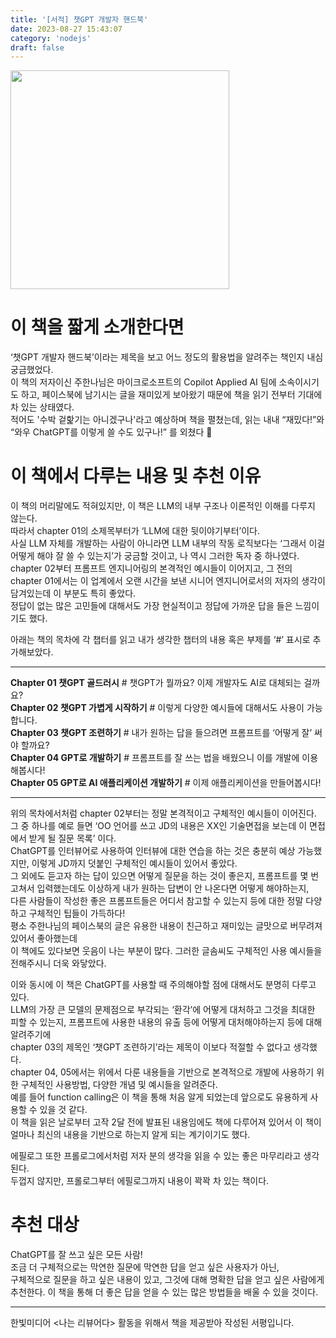 ```yaml
---
title: '[서적] 챗GPT 개발자 핸드북'
date: 2023-08-27 15:43:07
category: 'nodejs'
draft: false
---  
```

<img src="https://github.com/Sunmin0520/blog/assets/60782131/99635d2f-e059-458e-8997-02cccc16f27c" width="350">  

# 이 책을 짧게 소개한다면  
‘챗GPT 개발자 핸드북’이라는 제목을 보고 어느 정도의 활용법을 알려주는 책인지 내심 궁금했었다.  
이 책의 저자이신 주한나님은 마이크로소프트의 Copilot Applied AI 팀에 소속이시기도 하고, 페이스북에 남기시는 글을 재미있게 보아왔기 때문에 책을 읽기 전부터 기대에 차 있는 상태였다.  
적어도 '수박 겉핥기는 아니겠구나'라고 예상하며 책을 펼쳤는데, 읽는 내내 “재밌다!”와 “와우 ChatGPT를 이렇게 쓸 수도 있구나!” 를 외쳤다 🙂  

# 이 책에서 다루는 내용 및 추천 이유  
이 책의 머리말에도 적혀있지만, 이 책은 LLM의 내부 구조나 이론적인 이해를 다루지 않는다.  
따라서 chapter 01의 소제목부터가 ‘LLM에 대한 뒷이야기부터’이다.  
사실 LLM 자체를 개발하는 사람이 아니라면 LLM 내부의 작동 로직보다는 ‘그래서 이걸 어떻게 해야 잘 쓸 수 있는지’가 궁금할 것이고, 나 역시 그러한 독자 중 하나였다.   
chapter 02부터 프롬프트 엔지니어링의 본격적인 예시들이 이어지고, 그 전의 chapter 01에서는 이 업계에서 오랜 시간을 보낸 시니어 엔지니어로서의 저자의 생각이 담겨있는데  이 부분도 특히 좋았다.  
정답이 없는 많은 고민들에 대해서도 가장 현실적이고 정답에 가까운 답을 들은 느낌이기도 했다.   

아래는 책의 목차에 각 챕터를 읽고 내가 생각한 챕터의 내용 혹은 부제를 ‘#’ 표시로 추가해보았다.  
***
**Chapter 01 챗GPT 골드러시** # 챗GPT가 뭘까요? 이제 개발자도 AI로 대체되는 걸까요?  
**Chapter 02 챗GPT 가볍게 시작하기** # 이렇게 다양한 예시들에 대해서도 사용이 가능합니다.  
**Chapter 03 챗GPT 조련하기** # 내가 원하는 답을 들으려면 프롬프트를 ‘어떻게 잘’ 써야 할까요?  
**Chapter 04 GPT로 개발하기** # 프롬프트를 잘 쓰는 법을 배웠으니 이를 개발에 이용해봅시다!  
**Chapter 05 GPT로 AI 애플리케이션 개발하기** # 이제 애플리케이션을 만들어봅시다!  
***
   
위의 목차에서처럼 chapter 02부터는 정말 본격적이고 구체적인 예시들이 이어진다.  
그 중 하나를 예로 들면 ‘OO 언어를 쓰고 JD의 내용은 XX인 기술면접을 보는데 이 면접에서 받게 될 질문 목록’ 이다.  
ChatGPT를 인터뷰어로 사용하여 인터뷰에 대한 연습을 하는 것은 충분히 예상 가능했지만, 이렇게 JD까지 덧붙인 구체적인 예시들이 있어서 좋았다.   
그 외에도 듣고자 하는 답이 있으면 어떻게 질문을 하는 것이 좋은지, 프롬프트를 몇 번 고쳐서 입력했는데도 이상하게 내가 원하는 답변이 안 나온다면 어떻게 해야하는지,  
다른 사람들이 작성한 좋은 프롬프트들은 어디서 참고할 수 있는지 등에 대한 정말 다양하고 구체적인 팁들이 가득하다!  
평소 주한나님의 페이스북의 글은 유용한 내용이 친근하고 재미있는 글맛으로 버무려져 있어서 좋아했는데  
이 책에도 있다보면 웃음이 나는 부분이 많다. 그러한 글솜씨도 구체적인 사용 예시들을 전해주시니 더욱 와닿았다.   

이와 동시에 이 책은 ChatGPT를 사용할 때 주의해야할 점에 대해서도 분명히 다루고 있다.   
LLM의 가장 큰 모델의 문제점으로 부각되는 ‘환각’에 어떻게 대처하고 그것을 최대한 피할 수 있는지, 프롬프트에 사용한 내용의 유출 등에 어떻게 대처해야하는지 등에 대해 알려주기에  
chapter 03의 제목인 ‘챗GPT 조련하기’라는 제목이 이보다 적절할 수 없다고 생각했다.   
chapter 04, 05에서는 위에서 다룬 내용들을 기반으로 본격적으로 개발에 사용하기 위한 구체적인 사용방법, 다양한 개념 및 예시들을 알려준다.  
예를 들어 function calling은 이 책을 통해 처음 알게 되었는데 앞으로도 유용하게 사용할 수 있을 것 같다.   
이 책을 읽은 날로부터 고작 2달 전에 발표된 내용임에도 책에 다루어져 있어서 이 책이 얼마나 최신의 내용을 기반으로 하는지 알게 되는 계기이기도 했다.    

에필로그 또한 프롤로그에서처럼 저자 분의 생각을 읽을 수 있는 좋은 마무리라고 생각된다.  
두껍지 않지만, 프롤로그부터 에필로그까지 내용이 꽉꽉 차 있는 책이다. 

# 추천 대상  
ChatGPT를 잘 쓰고 싶은 모든 사람!  
조금 더 구체적으로는 막연한 질문에 막연한 답을 얻고 싶은 사용자가 아닌,  
구체적으로 질문을 하고 싶은 내용이 있고, 그것에 대해 명확한 답을 얻고 싶은 사람에게 추천한다. 
이 책을 통해 더 좋은 답을 얻을 수 있는 많은 방법들을 배울 수 있을 것이다.

***
한빛미디어 <나는 리뷰어다> 활동을 위해서 책을 제공받아 작성된 서평입니다.